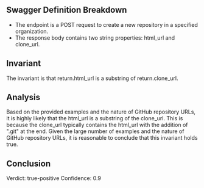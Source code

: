 ## Swagger Definition Breakdown
- The endpoint is a POST request to create a new repository in a specified organization.
- The response body contains two string properties: html_url and clone_url.

## Invariant
The invariant is that return.html_url is a substring of return.clone_url.

## Analysis
Based on the provided examples and the nature of GitHub repository URLs, it is highly likely that the html_url is a substring of the clone_url. This is because the clone_url typically contains the html_url with the addition of ".git" at the end. Given the large number of examples and the nature of GitHub repository URLs, it is reasonable to conclude that this invariant holds true.

## Conclusion
Verdict: true-positive
Confidence: 0.9
